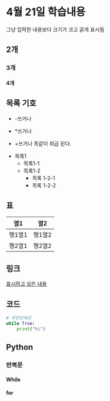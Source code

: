 # 4월 21일 학습내용
그냥 입력한 내용보다 크기가 크고 굵게 표시됨
## 2개
### 3개
#### 4개
## 목록 기호
- -쓰거나
* *쓰거나
+ +쓰거나
똑같이 취급 된다.
- 목록1
  - 목록1-1
  - 목록1-2
    - 목록 1-2-1
    - 목록 1-2-2
## 표
열1 | 열2
----|----
행1열1|행1열2
행2열1|행2열2
## 링크
[표시하고 싶은 내용](링크)
## 코드
```python
# 무한반복문
while True:
    print("hi")
```

## Python
### 반복문
#### While
#### for
